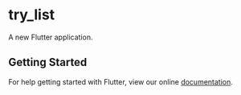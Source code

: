 # try_list

A new Flutter application.

## Getting Started

For help getting started with Flutter, view our online
[documentation](https://flutter.io/).
